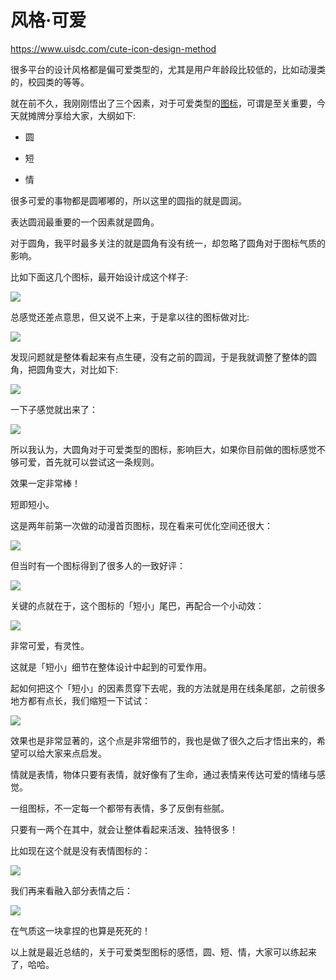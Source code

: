 # 风格·可爱

<https://www.uisdc.com/cute-icon-design-method>

很多平台的设计风格都是偏可爱类型的，尤其是用户年龄段比较低的，比如动漫类的，校园类的等等。

就在前不久，我刚刚悟出了三个因素，对于可爱类型的[图标](https://www.uisdc.com/topic/%e5%9b%be%e6%a0%87 "图标")，可谓是至关重要，今天就摊牌分享给大家，大纲如下:

*   圆

*   短

*   情

很多可爱的事物都是圆嘟嘟的，所以这里的圆指的就是圆润。

表达圆润最重要的一个因素就是圆角。

对于圆角，我平时最多关注的就是圆角有没有统一，却忽略了圆角对于图标气质的影响。

比如下面这几个图标，最开始设计成这个样子:

![](https://qhdtc.oss-cn-chengdu.aliyuncs.com/obsidian/uisdc-tb-20200621-1.jpg)

总感觉还差点意思，但又说不上来，于是拿以往的图标做对比:

![](https://qhdtc.oss-cn-chengdu.aliyuncs.com/obsidian/uisdc-tb-20200621-10.jpg)

发现问题就是整体看起来有点生硬，没有之前的圆润，于是我就调整了整体的圆角，把圆角变大，对比如下:

![](https://qhdtc.oss-cn-chengdu.aliyuncs.com/obsidian/uisdc-tb-20200621-2.jpg)

一下子感觉就出来了：

![](https://qhdtc.oss-cn-chengdu.aliyuncs.com/obsidian/uisdc-tb-20200621-3.jpg)

所以我认为，大圆角对于可爱类型的图标，影响巨大，如果你目前做的图标感觉不够可爱，首先就可以尝试这一条规则。

效果一定非常棒！

短即短小。

这是两年前第一次做的动漫首页图标，现在看来可优化空间还很大：

![](https://qhdtc.oss-cn-chengdu.aliyuncs.com/obsidian/uisdc-tb-20200621-4.jpg)

但当时有一个图标得到了很多人的一致好评：

![](https://qhdtc.oss-cn-chengdu.aliyuncs.com/obsidian/uisdc-tb-20200621-5.jpg)

关键的点就在于，这个图标的「短小」尾巴，再配合一个小动效：

![](https://qhdtc.oss-cn-chengdu.aliyuncs.com/obsidian/uisdc-tb-20200621-9.gif)

非常可爱，有灵性。

这就是「短小」细节在整体设计中起到的可爱作用。

起如何把这个「短小」的因素贯穿下去呢，我的方法就是用在线条尾部，之前很多地方都有点长，我们缩短一下试试：

![](https://qhdtc.oss-cn-chengdu.aliyuncs.com/obsidian/uisdc-tb-20200621-6.jpg)

效果也是非常显著的，这个点是非常细节的，我也是做了很久之后才悟出来的，希望可以给大家来点启发。

情就是表情，物体只要有表情，就好像有了生命，通过表情来传达可爱的情绪与感觉。

一组图标，不一定每一个都带有表情，多了反倒有些腻。

只要有一两个在其中，就会让整体看起来活泼、独特很多！

比如现在这个就是没有表情图标的：

![](https://qhdtc.oss-cn-chengdu.aliyuncs.com/obsidian/uisdc-tb-20200621-7.jpg)

我们再来看融入部分表情之后：

![](https://qhdtc.oss-cn-chengdu.aliyuncs.com/obsidian/uisdc-tb-20200621-8.jpg)

在气质这一块拿捏的也算是死死的！

以上就是最近总结的，关于可爱类型图标的感悟，圆、短、情，大家可以练起来了，哈哈。
